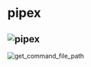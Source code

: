 # pipex
![pipex](https://github.com/farshadahmadian/pipex/assets/117720346/ba661ebb-956e-4320-a25b-80258f781ef3)
---
![get_command_file_path](https://github.com/farshadahmadian/pipex/assets/117720346/9494b6d3-8a25-4f66-a928-3dfff78cbadb)
